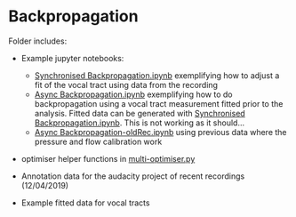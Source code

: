 # Backpropagation

Folder includes:

* Example jupyter notebooks:
  
  * [Synchronised Backpropagation.ipynb](./Synchronised%20Backpropagation.ipynb) exemplifying how to adjust a fit of the vocal tract using data from the recording
  * [Async Backpropagation.ipynb](./Async%20Backpropagation.ipynb) exemplifying how to do backpropagation using a vocal tract measurement fitted prior to the analysis. Fitted data can be generated with [Synchronised Backpropagation.ipynb](Synchronised%20Backpropagation.ipynb). This is not working as it should...
  * [Async Backpropagation-oldRec.ipynb](./Async%20Backpropagation-oldRec.ipynb) using previous data where the pressure and flow calibration work
* optimiser helper functions in [multi-optimiser.py](./multi-optimiser.py)
* Annotation data for the audacity project of recent recordings (12/04/2019)
* Example fitted data for vocal tracts
